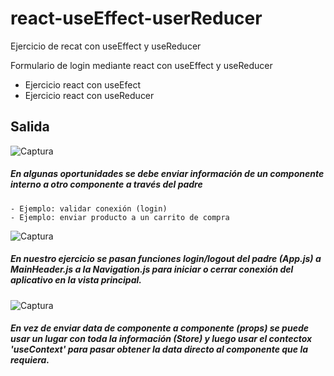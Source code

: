 # react-useEffect-userReducer
Ejercicio de recat con useEffect y useReducer

Formulario de login mediante react con useEffect y useReducer
- Ejercicio react con useEfect
- Ejercicio react con useReducer

## Salida
![Captura](https://user-images.githubusercontent.com/7141537/121817857-87536300-cc49-11eb-91ad-d5d571b9c134.PNG)
##### En algunas oportunidades se debe enviar información de un componente interno a otro componente a través del padre
    - Ejemplo: validar conexión (login)
    - Ejemplo: enviar producto a un carrito de compra
![Captura](https://user-images.githubusercontent.com/7141537/121818414-a7d0ec80-cc4c-11eb-943f-cd28ff03696d.PNG)

##### En nuestro ejercicio se pasan funciones login/logout del padre (App.js) a MainHeader.js a la Navigation.js para iniciar o cerrar conexión del aplicativo en la vista principal.
![Captura](https://user-images.githubusercontent.com/7141537/121818462-e5357a00-cc4c-11eb-9d42-88f0e22dd597.PNG)

##### En vez de enviar data de componente a componente (props) se puede usar un lugar con toda la información (Store) y luego usar el contectox 'useContext' para pasar obtener la data directo al componente que la requiera.
